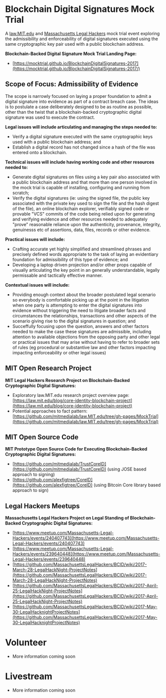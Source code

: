 # Blockchain Digital Signatures Mock Trial

A [law.MIT.edu](https://law.MIT.edu) and [Massachusetts Legal Hackers](Hackers) mock trial event exploring the admissibility and enforceability of digital signatures executed using the same cryptographic key pair used with a public blockchain address.  

**Blockchain-Backed Digital Signature Mock Trial Landing Page:** 

* [https://mocktrial.github.io/BlockchainDigitalSignatures-2017](https://mocktrial.github.io/BlockchainDigitalSignatures-2017/)

## Scope of Focus: Admissibility of Evidence

The scope is narrowly focused on laying a proper foundation to admit a digital signature into evidence as part of a contract breach case.  The ideas is to postulate a case deliberately designed to be as routine as possible, other than the twist that a blockchain-backed cryptographic digital signature was used to execute the contract.  

**Legal issues will include articulating and managing the steps needed to:**

* Verify a digital signature executed with the same cryptographic keys used with a public blockchain address; and 
* Establish a digital record has not changed since a hash of the file was entered onto a blockchain.  

**Technical issues will include having working code and other resources needed to:**

* Generate digital signatures on files using a key pair also associated with a public blockchain address and that more than one person involved in the mock trial is capable of installing, configuring and running from scratch;
* Verify the digital signatures (ie: using the signed file, the public key associated with the private key used to sign the file and the hash digest of the file), an online blockchain explorer, verifiably signed code or provable "VCS" commits of the code being relied upon for generating and verifying evidence and other resources needed to adequately "prove" reasonable reliance upon the authenticity, provenance, integrity, genuinesss etc of assertions, data, files, records or other evidence.  

**Practical issues will include:**
* Crafting accurate yet highly simplified and streamlined phrases and precisely defined words appropriate to the task of laying an evidentiary foundation for admissibility of this type of evidence; and
* Developing a laptop driven projection and/or other props capable of visually articulating the key point in an generally understandable, legally permissable and tactically effective manner.

**Contextual issues will include:**

* Providing enough context about the broader postulated legal scenario so everybody is comfortable picking up at the point in the litigation when one party is attempting to enter the digital signatures into evidence without triggering the need to litigate broader facts and circumstances the relationships, transactions and other aspects of the scenario giving rise to the digital signatures in question; and
* Succeffully focusing upon the question, answers and other factors needed to make the case these signatures are admissible, including attention to available objections from the opposing party and other legal or practical issues that may arise without having to refer to broader sets of rules (eg procedural or substantive law and other factors impacting impacting enforceability or other legal issues)  

## MIT Open Research Project

**MIT Legal Hackers Research Project on Blockchain-Backed Cryptographic Digital Signatures:**

* Exploratory law.MIT.edu research project overview page: [https://law.mit.edu/blog/core-identity-blockchain-project](https://law.mit.edu/blog/core-identity-blockchain-project)
* Potential approaches to fact pattern: [https://github.com/mitmedialab/law.MIT.edu/tree/gh-pages/MockTrial](https://github.com/mitmedialab/law.MIT.edu/tree/gh-pages/MockTrial)

## MIT Open Source Code

**MIT Prototype Open Source Code for Executing Blockchain-Backed Cryptographic Digital Signatures:**

* [https://github.com/mitmedialab/TrustCoreID](https://github.com/mitmedialab/TrustCoreID) (using JOSE based approach to signing)
* [https://github.com/alexfigtree/CoreID](https://github.com/alexfigtree/CoreID) (using Bitcoin Core library based approach to sign)


## Legal Hackers Meetups

**Massachusetts Legal Hackers Project on Legal Standing of Blockchain-Backed Cryptographic Digital Signatures:**

* [https://www.meetup.com/Massachusetts-Legal-Hackers/events/240407743](https://www.meetup.com/Massachusetts-Legal-Hackers/events/240407743)
* [https://www.meetup.com/Massachusetts-Legal-Hackers/events/239640448](https://www.meetup.com/Massachusetts-Legal-Hackers/events/239640448)
* [https://github.com/MassachusettsLegalHackers/BCID/wiki/2017-March-28-LegalHackNight-ProjectNotes](https://github.com/MassachusettsLegalHackers/BCID/wiki/2017-March-28-LegalHackNight-ProjectNotes)
* [https://github.com/MassachusettsLegalHackers/BCID/wiki/2017-April-25-LegalHackNight-ProjectNotes](https://github.com/MassachusettsLegalHackers/BCID/wiki/2017-April-25-LegalHackNight-ProjectNotes)
* [https://github.com/MassachusettsLegalHackers/BCID/wiki/2017-May-30-LegalHacknightProjectNotes](https://github.com/MassachusettsLegalHackers/BCID/wiki/2017-May-30-LegalHacknightProjectNotes)

# Volunteer

* More information coming soon

# Livestream

* More information coming soon

